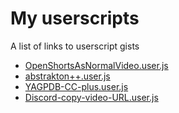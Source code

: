 # My userscripts

A list of links to userscript gists

 - [OpenShortsAsNormalVideo.user.js](https://gist.github.com/koliwbr/b277b242cb58af4bd834eeaa03aea671/raw/OpenShortsAsNormalVideo.user.js)
 - [abstrakton++.user.js](https://gist.github.com/koliwbr/8fa1bf24bc720c688e231fdc751680d3/raw/abstrakton++.user.js)
 - [YAGPDB-CC-plus.user.js](https://gist.github.com/koliwbr/d0db59daea03cefd02145ce16ecb274a/raw/YAGPDB-CC-plus.user.js)
 - [Discord-copy-video-URL.user.js](https://gist.github.com/koliwbr/c59ea560878d6869b631a490a537b065/raw/Discord-copy-video-URL.user.js)

